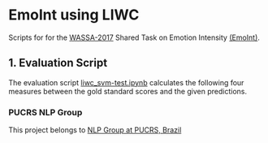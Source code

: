 # EmoInt using LIWC
Scripts for for the  [WASSA-2017](http://optima.jrc.it/wassa2017/) Shared Task on Emotion Intensity [(EmoInt)](http://saifmohammad.com/WebPages/EmotionIntensity-SharedTask.html).  


## 1. Evaluation Script
The evaluation script [liwc_svm-test.ipynb](liwc_svm-test.ipynb) calculates the following four measures between the gold standard scores and the given predictions. 
 
### PUCRS NLP Group
This project belongs to [NLP Group at PUCRS, Brazil](http://www.inf.pucrs.br/linatural/)
